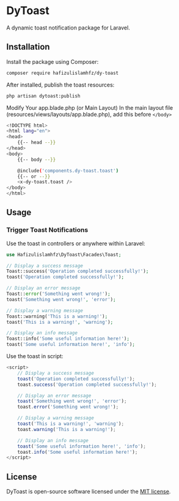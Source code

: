 # DyToast

A dynamic toast notification package for Laravel.
## Installation

Install the package using Composer:

```bash
composer require hafizulislamhfz/dy-toast
```

After installed, publish the toast resources:

```bash
php artisan dytoast:publish
```

Modify Your app.blade.php (or Main Layout)
In the main layout file (resources/views/layouts/app.blade.php), add this before ```</body>```

```bash
<!DOCTYPE html>
<html lang="en">
<head>
    {{-- head --}}
</head>
<body>
    {{-- body --}}

    @include('components.dy-toast.toast')
    {{-- or --}}
    <x-dy-toast.toast />
</body>
</html>
```

## Usage

### Trigger Toast Notifications

Use the toast in controllers or anywhere within Laravel:

```php
use Hafizulislamhfz\DyToast\Facades\Toast;

// Display a success message
Toast::success('Operation completed successfully!');
toast('Operation completed successfully!');

// Display an error message
Toast::error('Something went wrong!');
toast('Something went wrong!', 'error');

// Display a warning message
Toast::warning('This is a warning!');
toast('This is a warning!', 'warning');

// Display an info message
Toast::info('Some useful information here!');
toast('Some useful information here!', 'info');

```

Use the toast in script:

```js
<script>
    // Display a success message
    toast('Operation completed successfully!');
    toast.success('Operation completed successfully!');

    // Display an error message
    toast('Something went wrong!', 'error');
    toast.error('Something went wrong!');

    // Display a warning message
    toast('This is a warning!', 'warning');
    toast.warning('This is a warning!');

    // Display an info message
    toast('Some useful information here!', 'info');
    toast.info('Some useful information here!');
</script>
```

## License

DyToast is open-source software licensed under the [MIT license](LICENSE).
